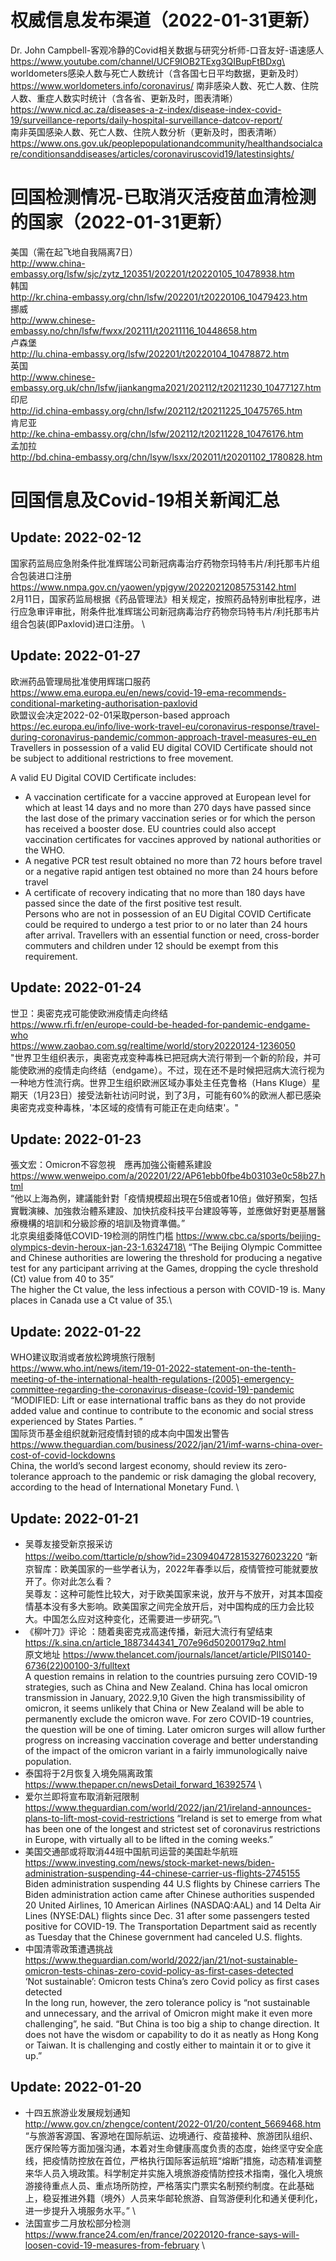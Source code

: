 # 权威信息发布渠道（2022-01-31更新）
Dr. John Campbell-客观冷静的Covid相关数据与研究分析师-口音友好-语速感人\
https://www.youtube.com/channel/UCF9IOB2TExg3QIBupFtBDxg\
worldometers感染人数与死亡人数统计（含各国七日平均数据，更新及时）\
https://www.worldometers.info/coronavirus/
南非感染人数、死亡人数、住院人数、重症人数实时统计（含各省、更新及时，图表清晰）\
https://www.nicd.ac.za/diseases-a-z-index/disease-index-covid-19/surveillance-reports/daily-hospital-surveillance-datcov-report/ \
南非英国感染人数、死亡人数、住院人数分析（更新及时，图表清晰）\
https://www.ons.gov.uk/peoplepopulationandcommunity/healthandsocialcare/conditionsanddiseases/articles/coronaviruscovid19/latestinsights/
# 回国检测情况-已取消灭活疫苗血清检测的国家（2022-01-31更新）
美国（需在起飞地自我隔离7日）\
http://www.china-embassy.org/lsfw/sjc/zytz_120351/202201/t20220105_10478938.htm \
韩国\
http://kr.china-embassy.org/chn/lsfw/202201/t20220106_10479423.htm \
挪威\
http://www.chinese-embassy.no/chn/lsfw/fwxx/202111/t20211116_10448658.htm \
卢森堡\
http://lu.china-embassy.org/lsfw/202201/t20220104_10478872.htm \
英国\
http://www.chinese-embassy.org.uk/chn/lsfw/jiankangma2021/202112/t20211230_10477127.htm \
印尼\
http://id.china-embassy.org/chn/lsfw/202112/t20211225_10475765.htm \
肯尼亚\
http://ke.china-embassy.org/chn/lsfw/202112/t20211228_10476176.htm \
孟加拉\
http://bd.china-embassy.org/chn/lsyw/lsxx/202011/t20201102_1780828.htm 


# 回国信息及Covid-19相关新闻汇总
## Update: 2022-02-12
国家药监局应急附条件批准辉瑞公司新冠病毒治疗药物奈玛特韦片/利托那韦片组合包装进口注册 \
https://www.nmpa.gov.cn/yaowen/ypjgyw/20220212085753142.html \
2月11日，国家药监局根据《药品管理法》相关规定，按照药品特别审批程序，进行应急审评审批，附条件批准辉瑞公司新冠病毒治疗药物奈玛特韦片/利托那韦片组合包装(即Paxlovid)进口注册。 \

## Update: 2022-01-27
欧洲药品管理局批准使用辉瑞口服药 \
https://www.ema.europa.eu/en/news/covid-19-ema-recommends-conditional-marketing-authorisation-paxlovid \
欧盟议会决定2022-02-01采取person-based approach \
https://ec.europa.eu/info/live-work-travel-eu/coronavirus-response/travel-during-coronavirus-pandemic/common-approach-travel-measures-eu_en \
Travellers in possession of a valid EU digital COVID Certificate should not be subject to additional restrictions to free movement.

A valid EU Digital COVID Certificate includes:

- A vaccination certificate for a vaccine approved at European level for which at least 14 days and no more than 270 days have passed since the last dose of the primary vaccination series or for which the person has received a booster dose. EU countries could also accept vaccination certificates for vaccines approved by national authorities or the WHO.
- A negative PCR test result obtained no more than 72 hours before travel or a negative rapid antigen test obtained no more than 24 hours before travel
- A certificate of recovery indicating that no more than 180 days have passed since the date of the first positive test result. \
Persons who are not in possession of an EU Digital COVID Certificate could be required to undergo a test prior to or no later than 24 hours after arrival. Travellers with an essential function or need, cross-border commuters and children under 12 should be exempt from this requirement.

## Update: 2022-01-24

世卫：奥密克戎可能使欧洲疫情走向终结\
https://www.rfi.fr/en/europe-could-be-headed-for-pandemic-endgame-who \
https://www.zaobao.com.sg/realtime/world/story20220124-1236050 \
"世界卫生组织表示，奥密克戎变种毒株已把冠病大流行带到一个新的阶段，并可能使欧洲的疫情走向终结（endgame）。不过，现在还不是时候把冠病大流行视为一种地方性流行病。世界卫生组织欧洲区域办事处主任克鲁格（Hans Kluge）星期天（1月23日）接受法新社访问时说，到了3月，可能有60%的欧洲人都已感染奥密克戎变种毒株，'本区域的疫情有可能正在走向结束'。"

## Update: 2022-01-23
張文宏：Omicron不容忽視　應再加強公衞體系建設\
https://www.wenweipo.com/a/202201/22/AP61ebb0fbe4b03103e0c58b27.html \
“他以上海為例，建議能針對「疫情規模超出現在5倍或者10倍」做好預案，包括實戰演練、加強救治體系建設、加快抗疫科技平台建設等等，並應做好對更基層醫療機構的培訓和分級診療的培訓及物資準備。” \
北京奥组委降低COVID-19检测的阴性门槛
https://www.cbc.ca/sports/beijing-olympics-devin-heroux-jan-23-1.6324718\
“The Beijing Olympic Committee and Chinese authorities are lowering the threshold for producing a negative test for any participant arriving at the Games, dropping the cycle threshold (Ct) value from 40 to 35”\
The higher the Ct value, the less infectious a person with COVID-19 is. Many places in Canada use a Ct value of 35.\

## Update: 2022-01-22
WHO建议取消或者放松跨境旅行限制 \
https://www.who.int/news/item/19-01-2022-statement-on-the-tenth-meeting-of-the-international-health-regulations-(2005)-emergency-committee-regarding-the-coronavirus-disease-(covid-19)-pandemic \
“MODIFIED: Lift or ease international traffic bans as they do not provide added value and continue to contribute to the economic and social stress experienced by States Parties. ”\
国际货币基金组织就新冠疫情封锁的成本向中国发出警告 \
https://www.theguardian.com/business/2022/jan/21/imf-warns-china-over-cost-of-covid-lockdowns \
China, the world’s second largest economy, should review its zero-tolerance approach to the pandemic or risk damaging the global recovery, according to the head of International Monetary Fund. \
## Update: 2022-01-21
- 吴尊友接受新京报采访\
https://weibo.com/ttarticle/p/show?id=2309404728153276023220
“新京智库：欧美国家的一些学者认为，2022年春季以后，疫情管控可能就要放开了。你对此怎么看？\
吴尊友：这种可能性比较大，对于欧美国家来说，放开与不放开，对其本国疫情基本没有多大影响。欧美国家之间完全放开后，对中国构成的压力会比较大。中国怎么应对这种变化，还需要进一步研究。”\
- 《柳叶刀》评论 ：随着奥密克戎高速传播，新冠大流行有望结束 \
https://k.sina.cn/article_1887344341_707e96d50200179q2.html \
原文地址
https://www.thelancet.com/journals/lancet/article/PIIS0140-6736(22)00100-3/fulltext \
A question remains in relation to the countries pursuing zero COVID-19 strategies, such as China and New Zealand. China has local omicron transmission in January, 2022.9,10 Given the high transmissibility of omicron, it seems unlikely that China or New Zealand will be able to permanently exclude the omicron wave. For zero COVID-19 countries, the question will be one of timing. Later omicron surges will allow further progress on increasing vaccination coverage and better understanding of the impact of the omicron variant in a fairly immunologically naive population.
- 泰国将于2月恢复入境免隔离政策\
https://www.thepaper.cn/newsDetail_forward_16392574 \
- 爱尔兰即将宣布取消新冠限制\
https://www.theguardian.com/world/2022/jan/21/ireland-announces-plans-to-lift-most-covid-restrictions
“Ireland is set to emerge from what has been one of the longest and strictest set of coronavirus restrictions in Europe, with virtually all to be lifted in the coming weeks.”
- 美国交通部或将取消44班中国航司运营的美国赴华航班\
https://www.investing.com/news/stock-market-news/biden-administration-suspending-44-chinese-carrier-us-flights-2745155 \
Biden administration suspending 44 U.S flights by Chinese carriers
The Biden administration action came after Chinese authorities suspended 20 United Airlines, 10 American Airlines (NASDAQ:AAL) and 14 Delta Air Lines (NYSE:DAL) flights since Dec. 31 after some passengers tested positive for COVID-19. The Transportation Department said as recently as Tuesday that the Chinese government had canceled U.S. flights.
- 中国清零政策遭遇挑战\
https://www.theguardian.com/world/2022/jan/21/not-sustainable-omicron-tests-chinas-zero-covid-policy-as-first-cases-detected \
‘Not sustainable’: Omicron tests China’s zero Covid policy as first cases detected \
In the long run, however, the zero tolerance policy is “not sustainable and unnecessary, and the arrival of Omicron might make it even more challenging”, he said. “But China is too big a ship to change direction. It does not have the wisdom or capability to do it as neatly as Hong Kong or Taiwan. It is challenging and costly either to maintain it or to give it up.”

## Update: 2022-01-20
- 十四五旅游业发展规划通知\
http://www.gov.cn/zhengce/content/2022-01/20/content_5669468.htm \
“与旅游客源国、客源地在国际航运、边境通行、疫苗接种、旅游团队组织、医疗保险等方面加强沟通，本着对生命健康高度负责的态度，始终坚守安全底线，把疫情防控放在首位，严格执行国际客运航班“熔断”措施，动态精准调整来华人员入境政策。科学制定并实施入境旅游疫情防控技术指南，强化入境旅游接待重点人员、重点场所防控，严格落实门票实名制预约制度。在此基础上，稳妥推进外籍（境外）人员来华邮轮旅游、自驾游便利化和通关便利化，进一步提升入境服务水平。” \
- 法国宣步二月放松部分检测\
https://www.france24.com/en/france/20220120-france-says-will-loosen-covid-19-measures-from-february \

